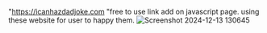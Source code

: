 "https://icanhazdadjoke.com "free to use link add on javascript page.
using these website for user to happy them.
![Screenshot 2024-12-13 130645](https://github.com/user-attachments/assets/24ad7bee-2cf5-47b8-8511-3887abdc26e8)
